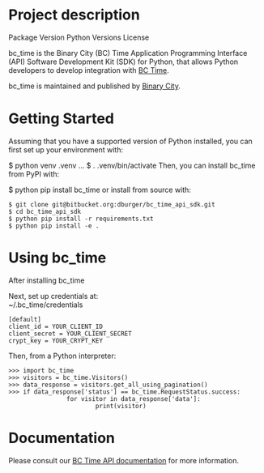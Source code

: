 # Project description
Package Version Python Versions License

bc_time is the Binary City (BC) Time Application Programming Interface (API) Software Development Kit (SDK) for Python, that allows Python developers to develop integration with [BC Time](https://time.bcity.me).

bc_time is maintained and published by [Binary City](https://bcity.me).

# Getting Started
Assuming that you have a supported version of Python installed, you can first set up your environment with:

$ python venv .venv
...
$ . .venv/bin/activate
Then, you can install bc_time from PyPI with:

$ python pip install bc_time
or install from source with:
~~~
$ git clone git@bitbucket.org:dburger/bc_time_api_sdk.git
$ cd bc_time_api_sdk
$ python pip install -r requirements.txt
$ python pip install -e .
~~~

# Using bc_time
After installing bc_time

Next, set up credentials at:\
~/.bc_time/credentials

~~~
[default]
client_id = YOUR_CLIENT_ID
client_secret = YOUR_CLIENT_SECRET
crypt_key = YOUR_CRYPT_KEY
~~~

Then, from a Python interpreter:
~~~
>>> import bc_time
>>> visitors = bc_time.Visitors()
>>> data_response = visitors.get_all_using_pagination()
>>> if data_response['status'] == bc_time.RequestStatus.success:
                for visitor in data_response['data']:
                        print(visitor)

~~~

# Documentation

Please consult our [BC Time API documentation](https://docs.google.com/document/d/1sI0mUy8-65NuDfVKKBxzJSyY9olkjWp3xmtRnR58Lkg/) for more information.